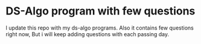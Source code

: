 # DS-Algo program with few questions

I update this repo with my ds-algo programs.
Also it contains few questions right now,
But i will keep adding questions with each passing day.
